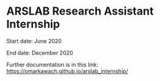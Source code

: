 # ARSLAB Research Assistant Internship

Start date: June 2020

End date: December 2020

Further documentation is in this link: https://omarkawach.github.io/arslab_internship/
